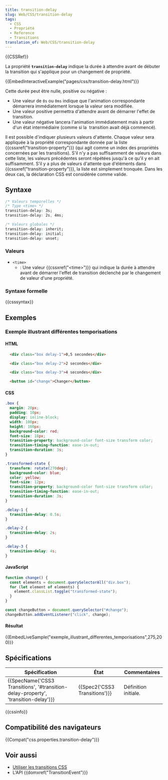 ```yaml
---
title: transition-delay
slug: Web/CSS/transition-delay
tags:
  - CSS
  - Propriété
  - Reference
  - Transitions
translation_of: Web/CSS/transition-delay
---
```

{{CSSRef}}

La propriété **`transition-delay`** indique la durée à attendre avant de débuter la transition qui s'applique pour un changement de propriété.

{{EmbedInteractiveExample("pages/css/transition-delay.html")}}

Cette durée peut être nulle, positive ou négative :

- Une valeur de `0s` ou `0ms` indique que l'animation correspondante démarrera immédiatement lorsque la valeur sera modifiée.
- Une valeur positive permettra d'attendre avant de démarrer l'effet de transition.
- Une valeur négative lancera l'animation immédiatement mais à partir d'un état intermédiaire (comme si la  transition avait déjà commencé).

Il est possible d'indiquer plusieurs valeurs d'attente. Chaque valeur sera appliquée à la propriété correspondante donnée par la liste {{cssxref("transition-property")}} (qui agit comme un index des propriétés concernées par les transitions). S'il n'y a pas suffisamment de valeurs dans cette liste, les valeurs précédentes seront répétées jusqu'à ce qu'il y en ait suffisamment. S'il y a plus de valeurs d'attente que d'éléments dans {{cssxref("transition-property")}}, la liste est simplement tronquée. Dans les deux cas, la déclaration CSS est considérée comme valide.

## Syntaxe

```css
/* Valeurs temporelles */
/* Type <time> */
transition-delay: 3s;
transition-delay: 2s, 4ms;

/* Valeurs globales */
transition-delay: inherit;
transition-delay: initial;
transition-delay: unset;
```

### Valeurs

- `<time>`
  - : Une valeur {{cssxref("&lt;time&gt;")}} qui indique la durée à attendre avant de démarrer l'effet de transition déclenché par le changement de valeur d'une propriété.

### Syntaxe formelle

{{csssyntax}}

## Exemples

### Exemple illustrant différentes temporisations

#### HTML

```html
  <div class="box delay-1">0,5 secondes</div>

  <div class="box delay-2">2 secondes</div>

  <div class="box delay-3">4 secondes</div>

  <button id="change">Changer</button>
```

#### CSS

```css
.box {
  margin: 20px;
  padding: 10px;
  display: inline-block;
  width: 100px;
  height: 100px;
  background-color: red;
  font-size: 18px;
  transition-property: background-color font-size transform color;
  transition-timing-function: ease-in-out;
  transition-duration: 3s;
}

.transformed-state {
  transform: rotate(270deg);
  background-color: blue;
  color: yellow;
  font-size: 12px;
  transition-property: background-color font-size transform color;
  transition-timing-function: ease-in-out;
  transition-duration: 3s;
}

.delay-1 {
  transition-delay: 0.5s;
}

.delay-2 {
  transition-delay: 2s;
}

.delay-3 {
  transition-delay: 4s;
}
```

#### JavaScript

```js
function change() {
  const elements = document.querySelectorAll("div.box");
  for (let element of elements) {
    element.classList.toggle("transformed-state");
  }
}

const changeButton = document.querySelector("#change");
changeButton.addEventListener("click", change);
```

#### Résultat

{{EmbedLiveSample("exemple_illustrant_differentes_temporisations",275,200)}}

## Spécifications

| Spécification                                                                                                | État                                     | Commentaires         |
| ------------------------------------------------------------------------------------------------------------ | ---------------------------------------- | -------------------- |
| {{SpecName('CSS3 Transitions', '#transition-delay-property', 'transition-delay')}} | {{Spec2('CSS3 Transitions')}} | Définition initiale. |

{{cssinfo}}

## Compatibilité des navigateurs

{{Compat("css.properties.transition-delay")}}

## Voir aussi

- [Utiliser les transitions CSS](/fr/docs/Web/CSS/CSS_Transitions/Using_CSS_transitions)
- L'API {{domxref("TransitionEvent")}}
